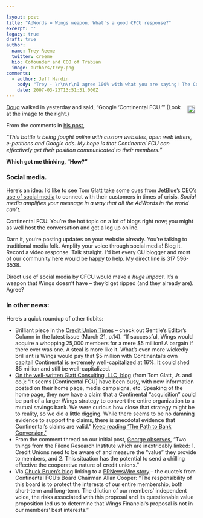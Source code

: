 ```yaml
---

layout: post
title: "AdWords = Wings weapon. What's a good CFCU response?"
excerpt: ''
legacy: true
draft: true
author:
  name: Trey Reeme
  twitter: creeme
  bio: Cofounder and COO of Trabian
  image: authors/trey.png
comments:
  - author: Jeff Hardin
    body: "Trey - \r\n\r\nI agree 100% with what you are saying! The Continental folks could probably get a lot of great info to their members using Social Media. \r\n\r\nKeep up the good work guys - we appreciate how you are dragging us into the 21st century!\r\n\r\nJeff "
    date: 2007-03-23T13:51:31.000Z
---
```


<p><img src="http://dougtrue.net/files/google21.jpg" style="float:right; border: 2px solid #999999; margin: 4px;" /><a href="http://www.dougtrue.net">Doug</a> walked in yesterday and said, &#8220;Google &#8216;Continental <span class="caps">FCU</span>.&#8217;&#8221;  (Look at the image to the right.)</p>
<p>From the comments in <a href="http://dougtrue.net/articles/2007/03/21/google-continental-fcu">his post</a>,</p>
<p><em>&#8220;This battle is being fought online with custom websites, open web letters, e-petitions and Google ads. My hope is that Continental <span class="caps">FCU</span> can effectively get their position communicated to their members.&#8221;</em></p>
<p><strong>Which got me thinking, &#8220;How?&#8221;</strong></p>
<h3>Social media.</h3>
<p>Here&#8217;s an idea: I&#8217;d like to see Tom Glatt take some cues from <a href="http://trabian.com/articles/2007/02/22/jetblue-did-it-right">JetBlue&#8217;s <span class="caps">CEO</span>&#8217;s use of social media</a> to connect with their customers in times of crisis.  <em>Social media amplifies your message in a way that all the AdWords in the world can&#8217;t.</em></p>
<p>Continental <span class="caps">FCU</span>: You&#8217;re the hot topic on a lot of blogs right now; you might as well host the conversation and get a leg up online.</p>
<p>Darn it, you&#8217;re posting updates on your website already.  You&#8217;re talking to traditional media folk.  Amplify your voice through social media!  Blog it.  Record a video response.  Talk straight.  I&#8217;d bet every CU blogger and most of our community here would be happy to help.  My direct line is 317 596-3538.</p>
<p>Direct use of social media by <span class="caps">CFCU</span> would make a <em>huge impact</em>.  It&#8217;s a weapon that Wings doesn&#8217;t have &#8211; they&#8217;d get ripped (and they already are).  Agree?</p>
<h3>In other news:</h3>
<p>Here&#8217;s a quick roundup of other tidbits:</p>
<ul>
<li>Brilliant piece in the <a href="http://www.cutimes.com">Credit Union Times</a> &#8211; check out Gentile&#8217;s Editor&#8217;s Column in the latest issue (March 21, p.14).  &#8220;If successful, Wings would acquire a whopping 25,000 members for a mere $5 million! A bargain if there ever was one.  A steal is more like it.  What&#8217;s even more wickedly brilliant is Wings would pay that $5 million with Continental&#8217;s own capital!  Continental is extremely well-capitalized at 16%.  It could shed $5 million and still be well-capitalized.<a href="http://glattconsulting.spaces.live.com/blog/"> </li>
<li>On the well-written Glatt Consulting, <span class="caps">LLC</span>, blog</a> (from Tom Glatt, <em>Jr.</em> and co.):  &#8220;It seems [Continental <span class="caps">FCU</span>] have been busy, with new information posted on their home page, media campaigns, etc. Speaking of the home page, they now have a claim that a Continental &#8220;acquisition&#8221; could be part of a larger Wings strategy to convert the entire organization to a mutual savings bank. We were curious how close that strategy might be to reality, so we did a little digging. While there seems to be no damning evidence to support the claims, there is anecdotal evidence that Continental&#8217;s claims are valid.&#8221;  <a href="http://glattconsulting.spaces.live.com/blog/">Keep reading &#8216;The Path to Bank Conversion.&#8217;</a></li>
<li>From the comment thread on our initial post, <a href="http://www.opensourcecu.com/articles/2007/03/16/is-wings-hostile-takeover-step-one-towards-conversion#comments">George observes</a>, &#8220;Two things from the Filene Research Institute which are inextricably linked: 1. Credit Unions need to be aware of and measure the &#8220;value&#8221; they provide to members, and 2. This situation has the potential to send a chilling effective the cooperative nature of credit unions.&#8221;  </li>
<li>Via <a href="http://cbruen.com/blog/index.blog/1659952/must-read-article-about-continental-fcus-response-to-the-attack/">Chuck Bruen&#8217;s blog</a> linking to a <a href="http://www.prnewswire.com/cgi-bin/stories.pl?ACCT=104&#38;STORY=/www/story/03-20-2007/0004550140&#38;EDATE= ">PRNewsWire story</a> &#8211; the quote&#8217;s from Continental <span class="caps">FCU</span>&#8217;s Board Chairman Allan Cooper: &#8220;The responsibility of this board is to protect the interests of our entire membership, both short-term and long-term. The dilution of our members&#8217; independent voice, the risks associated with this proposal and its questionable value proposition led us to determine that Wings Financial&#8217;s proposal is not in our members&#8217; best interests.&#8221;</li>
</ul>
